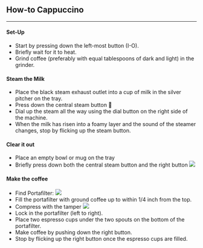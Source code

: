 
## How-to Cappuccino
***
#### Set-Up
- Start by pressing down the left-most button (I-O). 
- Briefly wait for it to heat.
- Grind coffee (preferably with equal tablespoons of dark and light) in the grinder.

#### Steam the Milk
- Place the black steam exhaust outlet into a cup of milk in the silver pitcher on the tray.
- Press down the central steam button 💨
- Dial up the steam all the way using the dial button on the right side of the machine. 
- When the milk has risen into a foamy layer and the sound of the steamer changes, stop by flicking up the steam button.

#### Clear it out
- Place an empty bowl or mug on the tray
- Briefly press down both the central steam button and the right button ![](/Users/ndeveaux/Downloads/hot.png)

#### Make the coffee
- Find Portafilter: ![](/Users/ndeveaux/Downloads/portafilterdrawingtee-rcf0142d440fc45d9a97edbcb1ad671ae_k2gr0_307.jpg)
- Fill the portafilter with ground coffee up to within 1/4 inch from the top. 
- Compress with the tamper ![](/Users/ndeveaux/Downloads/tamper.png)
- Lock in the portafilter (left to right).
- Place two espresso cups under the two spouts on the bottom of the portafilter.
- Make coffee by pushing down the right button. 
- Stop by flicking up the right button once the espresso cups are filled. 